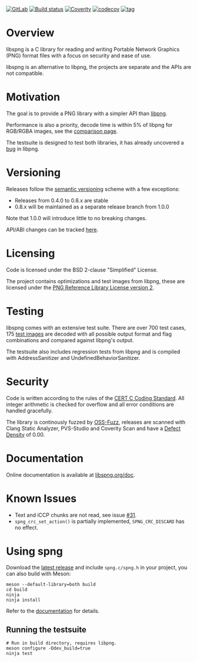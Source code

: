 [![GitLab](https://gitlab.com/randy408/libspng/badges/master/pipeline.svg)](https://gitlab.com/randy408/libspng/commits/master)
[![Build status](https://ci.appveyor.com/api/projects/status/rrnin6fjqbdxmyqr/branch/master?svg=true)](https://ci.appveyor.com/project/randy408/libspng/branch/master)
[![Coverity](https://scan.coverity.com/projects/15336/badge.svg)](https://scan.coverity.com/projects/randy408-libspng)
[![codecov](https://codecov.io/gl/randy408/libspng/branch/master/graph/badge.svg)](https://codecov.io/gl/randy408/libspng)
[![tag](https://img.shields.io/github/tag-date/randy408/libspng.svg)](https://libspng.org/download.html)

# Overview

libspng is a C library for reading and writing Portable Network Graphics (PNG) 
format files with a focus on security and ease of use.

libspng is an alternative to libpng, the projects are separate and the APIs are
not compatible.

# Motivation 

The goal is to provide a PNG library with a simpler API than [libpng](https://github.com/glennrp/libpng/blob/libpng16/png.h).

Performance is also a priority, decode time is within 5% of libpng for RGB/RGBA images, see the [comparison page](https://libspng.org/comparison).

The testsuite is designed to test both libraries, it has already uncovered a [bug](https://sourceforge.net/p/libpng/bugs/282/) in libpng.

# Versioning

Releases follow the [semantic versioning](https://semver.org/) scheme with a few exceptions:

* Releases from 0.4.0 to 0.8.x are stable
* 0.8.x will be maintained as a separate release branch from 1.0.0

Note that 1.0.0 will introduce little to no breaking changes.

API/ABI changes can be tracked [here](https://abi-laboratory.pro/index.php?view=timeline&l=libspng).

# Licensing

Code is licensed under the BSD 2-clause "Simplified" License.

The project contains optimizations and test images from libpng, these are licensed under the
[PNG Reference Library License version 2](http://www.libpng.org/pub/png/src/libpng-LICENSE.txt).

# Testing

libspng comes with an extensive test suite. There are over 700 test cases, 
175 [test images](http://www.schaik.com/pngsuite/) are decoded with all possible 
output format and flag combinations and compared against libpng's output.

The testsuite also includes regression tests from libpng and is compiled with 
AddressSanitizer and UndefinedBehaviorSanitizer.

# Security

Code is written according to the rules of the 
[CERT C Coding Standard](https://wiki.sei.cmu.edu/confluence/display/c/SEI+CERT+C+Coding+Standard).
All integer arithmetic is checked for overflow and all error conditions are handled gracefully.

The library is continously fuzzed by [OSS-Fuzz](https://github.com/google/oss-fuzz), 
releases are scanned with Clang Static Analyzer, PVS-Studio and Coverity Scan
and have a [Defect Density](https://scan.coverity.com/projects/randy408-libspng) of 0.00.

# Documentation

Online documentation is available at [libspng.org/doc](https://libspng.org/doc).

# Known Issues

* Text and iCCP chunks are not read, see issue [#31](https://gitlab.com/randy408/libspng/issues/31).
* `spng_crc_set_action()` is partially implemented, `SPNG_CRC_DISCARD` has no effect.

# Using spng

Download the [latest release](https://libspng.org/download) and include `spng.c/spng.h` in your project,
you can also build with Meson:

```
meson --default-library=both build
cd build
ninja
ninja install
```

Refer to the [documentation](https://libspng.org/doc) for details.

## Running the testsuite

```
# Run in build directory, requires libpng.
meson configure -Ddev_build=true
ninja test
```